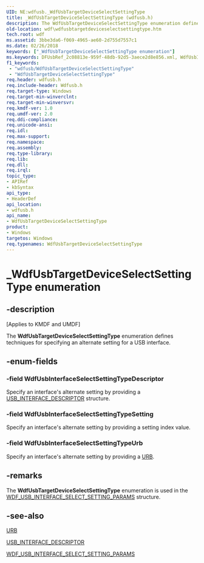 ```yaml
---
UID: NE:wdfusb._WdfUsbTargetDeviceSelectSettingType
title: _WdfUsbTargetDeviceSelectSettingType (wdfusb.h)
description: The WdfUsbTargetDeviceSelectSettingType enumeration defines techniques for specifying an alternate setting for a USB interface.
old-location: wdf\wdfusbtargetdeviceselectsettingtype.htm
tech.root: wdf
ms.assetid: 3bbe3da6-f069-4965-ae60-2d755d7557c1
ms.date: 02/26/2018
keywords: ["_WdfUsbTargetDeviceSelectSettingType enumeration"]
ms.keywords: DFUsbRef_2c08813e-959f-48db-92d5-3aece2d8e856.xml, WdfUsbInterfaceSelectSettingTypeDescriptor, WdfUsbInterfaceSelectSettingTypeSetting, WdfUsbInterfaceSelectSettingTypeUrb, WdfUsbTargetDeviceSelectSettingType, WdfUsbTargetDeviceSelectSettingType enumeration, _WdfUsbTargetDeviceSelectSettingType, kmdf.wdfusbtargetdeviceselectsettingtype, wdf.wdfusbtargetdeviceselectsettingtype, wdfusb/WdfUsbInterfaceSelectSettingTypeDescriptor, wdfusb/WdfUsbInterfaceSelectSettingTypeSetting, wdfusb/WdfUsbInterfaceSelectSettingTypeUrb, wdfusb/WdfUsbTargetDeviceSelectSettingType
f1_keywords:
 - "wdfusb/WdfUsbTargetDeviceSelectSettingType"
 - "WdfUsbTargetDeviceSelectSettingType"
req.header: wdfusb.h
req.include-header: Wdfusb.h
req.target-type: Windows
req.target-min-winverclnt: 
req.target-min-winversvr: 
req.kmdf-ver: 1.0
req.umdf-ver: 2.0
req.ddi-compliance: 
req.unicode-ansi: 
req.idl: 
req.max-support: 
req.namespace: 
req.assembly: 
req.type-library: 
req.lib: 
req.dll: 
req.irql: 
topic_type:
- APIRef
- kbSyntax
api_type:
- HeaderDef
api_location:
- wdfusb.h
api_name:
- WdfUsbTargetDeviceSelectSettingType
product:
- Windows
targetos: Windows
req.typenames: WdfUsbTargetDeviceSelectSettingType
---
```


# _WdfUsbTargetDeviceSelectSettingType enumeration


## -description


<p class="CCE_Message">[Applies to KMDF and UMDF]</p>

The <b>WdfUsbTargetDeviceSelectSettingType</b> enumeration defines techniques for specifying an alternate setting for a USB interface.


## -enum-fields




### -field WdfUsbInterfaceSelectSettingTypeDescriptor

Specify an interface's alternate setting by providing a <a href="https://docs.microsoft.com/windows-hardware/drivers/ddi/usbspec/ns-usbspec-_usb_interface_descriptor">USB_INTERFACE_DESCRIPTOR</a> structure.


### -field WdfUsbInterfaceSelectSettingTypeSetting

Specify an interface's alternate setting by providing a setting index value.


### -field WdfUsbInterfaceSelectSettingTypeUrb

Specify an interface's alternate setting by providing a <a href="https://docs.microsoft.com/windows-hardware/drivers/ddi/usb/ns-usb-_urb">URB</a>.


## -remarks



The <b>WdfUsbTargetDeviceSelectSettingType</b> enumeration is used in the <a href="https://docs.microsoft.com/windows-hardware/drivers/ddi/wdfusb/ns-wdfusb-_wdf_usb_interface_select_setting_params">WDF_USB_INTERFACE_SELECT_SETTING_PARAMS</a> structure.




## -see-also




<a href="https://docs.microsoft.com/windows-hardware/drivers/ddi/usb/ns-usb-_urb">URB</a>



<a href="https://docs.microsoft.com/windows-hardware/drivers/ddi/usbspec/ns-usbspec-_usb_interface_descriptor">USB_INTERFACE_DESCRIPTOR</a>



<a href="https://docs.microsoft.com/windows-hardware/drivers/ddi/wdfusb/ns-wdfusb-_wdf_usb_interface_select_setting_params">WDF_USB_INTERFACE_SELECT_SETTING_PARAMS</a>
 

 

